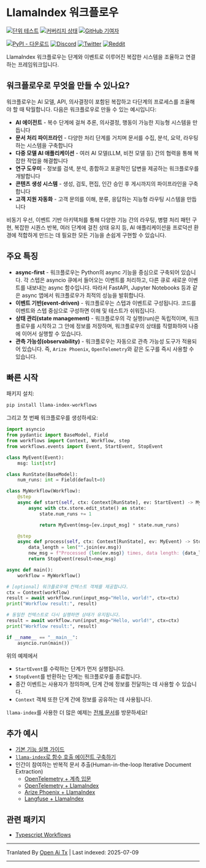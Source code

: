 # LlamaIndex 워크플로우

[![단위 테스트](https://github.com/run-llama/workflows/actions/workflows/test.yml/badge.svg)](https://github.com/run-llama/workflows/actions/workflows/test.yml)
[![커버리지 상태](https://coveralls.io/repos/github/run-llama/workflows/badge.svg?branch=main)](https://coveralls.io/github/run-llama/workflows?branch=main)
[![GitHub 기여자](https://img.shields.io/github/contributors/run-llama/workflows)](https://github.com/run-llama/llama-index-workflows/graphs/contributors)


[![PyPI - 다운로드](https://img.shields.io/pypi/dm/llama-index-workflows)](https://pypi.org/project/llama-index-workflows/)
[![Discord](https://img.shields.io/discord/1059199217496772688)](https://discord.gg/dGcwcsnxhU)
[![Twitter](https://img.shields.io/twitter/follow/llama_index)](https://x.com/llama_index)
[![Reddit](https://img.shields.io/reddit/subreddit-subscribers/LlamaIndex?style=plastic&logo=reddit&label=r%2FLlamaIndex&labelColor=white)](https://www.reddit.com/r/LlamaIndex/)

LlamaIndex 워크플로우는 단계와 이벤트로 이루어진 복잡한 시스템을 조율하고 연결하는 프레임워크입니다.

## 워크플로우로 무엇을 만들 수 있나요?

워크플로우는 AI 모델, API, 의사결정이 포함된 복잡하고 다단계의 프로세스를 조율해야 할 때 탁월합니다. 다음은 워크플로우로 만들 수 있는 예시입니다:

- **AI 에이전트** - 복수 단계에 걸쳐 추론, 의사결정, 행동이 가능한 지능형 시스템을 만듭니다
- **문서 처리 파이프라인** - 다양한 처리 단계를 거치며 문서를 수집, 분석, 요약, 라우팅하는 시스템을 구축합니다
- **다중 모델 AI 애플리케이션** - 여러 AI 모델(LLM, 비전 모델 등) 간의 협력을 통해 복잡한 작업을 해결합니다
- **연구 도우미** - 정보를 검색, 분석, 종합하고 포괄적인 답변을 제공하는 워크플로우를 개발합니다
- **콘텐츠 생성 시스템** - 생성, 검토, 편집, 인간 승인 후 게시까지의 파이프라인을 구축합니다
- **고객 지원 자동화** - 고객 문의를 이해, 분류, 응답하는 지능형 라우팅 시스템을 만듭니다

비동기 우선, 이벤트 기반 아키텍처를 통해 다양한 기능 간의 라우팅, 병렬 처리 패턴 구현, 복잡한 시퀀스 반복, 여러 단계에 걸친 상태 유지 등, AI 애플리케이션을 프로덕션 환경에 적합하게 만드는 데 필요한 모든 기능을 손쉽게 구현할 수 있습니다.
## 주요 특징

- **async-first** - 워크플로우는 Python의 async 기능을 중심으로 구축되어 있습니다. 각 스텝은 asyncio 큐에서 들어오는 이벤트를 처리하고, 다른 큐로 새로운 이벤트를 내보내는 async 함수입니다. 따라서 FastAPI, Jupyter Notebooks 등과 같은 async 앱에서 워크플로우가 최적의 성능을 발휘합니다.
- **이벤트 기반(event-driven)** - 워크플로우는 스텝과 이벤트로 구성됩니다. 코드를 이벤트와 스텝 중심으로 구성하면 이해 및 테스트가 쉬워집니다.
- **상태 관리(state management)** - 워크플로우의 각 실행(run)은 독립적이며, 워크플로우를 시작하고 그 안에 정보를 저장하며, 워크플로우의 상태를 직렬화하여 나중에 이어서 실행할 수 있습니다.
- **관측 가능성(observability)** - 워크플로우는 자동으로 관측 가능성 도구가 적용되어 있습니다. 즉, `Arize Phoenix`, `OpenTelemetry`와 같은 도구를 즉시 사용할 수 있습니다.

## 빠른 시작

패키지 설치:

```bash
pip install llama-index-workflows
```

그리고 첫 번째 워크플로우를 생성하세요:

```python
import asyncio
from pydantic import BaseModel, Field
from workflows import Context, Workflow, step
from workflows.events import Event, StartEvent, StopEvent

class MyEvent(Event):
    msg: list[str]

class RunState(BaseModel):
    num_runs: int = Field(default=0)

class MyWorkflow(Workflow):
    @step
    async def start(self, ctx: Context[RunState], ev: StartEvent) -> MyEvent:
        async with ctx.store.edit_state() as state:
            state.num_runs += 1

            return MyEvent(msg=[ev.input_msg] * state.num_runs)

    @step
    async def process(self, ctx: Context[RunState], ev: MyEvent) -> StopEvent:
        data_length = len("".join(ev.msg))
        new_msg = f"Processed {len(ev.msg)} times, data length: {data_length}"
        return StopEvent(result=new_msg)

async def main():
    workflow = MyWorkflow()
```
```python
# [optional] 워크플로우에 컨텍스트 객체를 제공합니다.
ctx = Context(workflow)
result = await workflow.run(input_msg="Hello, world!", ctx=ctx)
print("Workflow result:", result)

# 동일한 컨텍스트로 다시 실행하면 상태가 유지됩니다.
result = await workflow.run(input_msg="Hello, world!", ctx=ctx)
print("Workflow result:", result)

if __name__ == "__main__":
    asyncio.run(main())
```

위의 예제에서
- `StartEvent`를 수락하는 단계가 먼저 실행됩니다.
- `StopEvent`를 반환하는 단계는 워크플로우를 종료합니다.
- 중간 이벤트는 사용자가 정의하며, 단계 간에 정보를 전달하는 데 사용할 수 있습니다.
- `Context` 객체 또한 단계 간에 정보를 공유하는 데 사용됩니다.

`llama-index`를 사용한 더 많은 예제는 [전체 문서](https://docs.llamaindex.ai/en/stable/understanding/workflows/)를 방문하세요!

## 추가 예시

- [기본 기능 실행 가이드](https://raw.githubusercontent.com/run-llama/workflows-py/main/./examples/feature_walkthrough.ipynb)
- [`llama-index`로 함수 호출 에이전트 구축하기](https://raw.githubusercontent.com/run-llama/workflows-py/main/./examples/agent.ipynb)
- 인간이 참여하는 반복적 문서 추출(Human-in-the-loop Iterative Document Extraction)
  - [OpenTelemetry + 계측 입문](https://raw.githubusercontent.com/run-llama/workflows-py/main/./examples/observability/workflows_observability_pt1.ipynb)
  - [OpenTelemetry + LlamaIndex](https://raw.githubusercontent.com/run-llama/workflows-py/main/./examples/observability/workflows_observability_pt2.ipynb)
  - [Arize Phoenix + LlamaIndex](https://raw.githubusercontent.com/run-llama/workflows-py/main/./examples/observability/workflows_observablitiy_arize_phoenix.ipynb)
  - [Langfuse + LlamaIndex](https://raw.githubusercontent.com/run-llama/workflows-py/main/./examples/observability/workflows_observablitiy_langfuse.ipynb)

## 관련 패키지

- [Typescript Workflows](https://github.com/run-llama/workflows-ts)


---

Tranlated By [Open Ai Tx](https://github.com/OpenAiTx/OpenAiTx) | Last indexed: 2025-07-09

---
